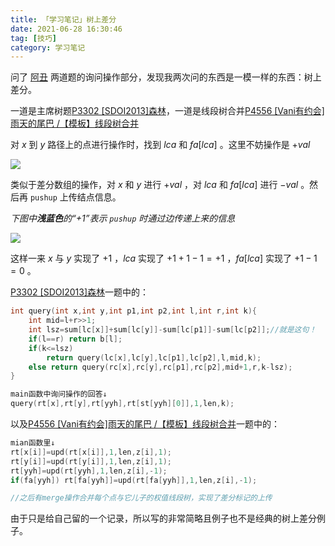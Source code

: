 ```yaml
---
title: 「学习笔记」树上差分
date: 2021-06-28 16:30:46
tag: [技巧]
category: 学习笔记
---
```

问了 [阿丑](https://www.luogu.com.cn/user/364963) 两道题的询问操作部分，发现我两次问的东西是一模一样的东西：树上差分。

一道是主席树题[P3302 [SDOI2013]森林](https://www.luogu.com.cn/problem/P3302)，一道是线段树合并[P4556 [Vani有约会]雨天的尾巴 /【模板】线段树合并](https://www.luogu.com.cn/problem/P4556)

对 $x$ 到 $y$ 路径上的点进行操作时，找到 $lca$ 和 $fa[lca]$ 。这里不妨操作是 $+val$

![](file://C:/Users/wzsyy/Documents/Gridea/post-images/1625312990231.png)

类似于差分数组的操作，对 $x$ 和 $y$ 进行 $+val$ ，对 $lca$ 和 $fa[lca]$ 进行 $-val$ 。然后再 `pushup` 上传结点信息。

 _下图中**浅蓝色**的“+1”表示 `pushup` 时通过边传递上来的信息_ 

![](file://C:/Users/wzsyy/Documents/Gridea/post-images/1625313006333.png)

这样一来 $x$ 与 $y$ 实现了 $+1$ ，$lca$ 实现了 $+1+1-1=+1$ ，$fa[lca]$ 实现了 $+1-1=0$ 。

[P3302 [SDOI2013]森林](https://www.luogu.com.cn/problem/P3302)一题中的：

```cpp
int query(int x,int y,int p1,int p2,int l,int r,int k){
    int mid=l+r>>1;
    int lsz=sum[lc[x]]+sum[lc[y]]-sum[lc[p1]]-sum[lc[p2]];//就是这句！
    if(l==r) return b[l];
    if(k<=lsz)
        return query(lc[x],lc[y],lc[p1],lc[p2],l,mid,k);
    else return query(rc[x],rc[y],rc[p1],rc[p2],mid+1,r,k-lsz);
}

main函数中询问操作的回答↓
query(rt[x],rt[y],rt[yyh],rt[st[yyh][0]],1,len,k);
```

以及[P4556 [Vani有约会]雨天的尾巴 /【模板】线段树合并](https://www.luogu.com.cn/problem/P4556)一题中的：

```cpp
mian函数里↓
rt[x[i]]=upd(rt[x[i]],1,len,z[i],1);
rt[y[i]]=upd(rt[y[i]],1,len,z[i],1);
rt[yyh]=upd(rt[yyh],1,len,z[i],-1);
if(fa[yyh]) rt[fa[yyh]]=upd(rt[fa[yyh]],1,len,z[i],-1);

//之后有merge操作合并每个点与它儿子的权值线段树，实现了差分标记的上传
```

由于只是给自己留的一个记录，所以写的非常简略且例子也不是经典的树上差分例子。